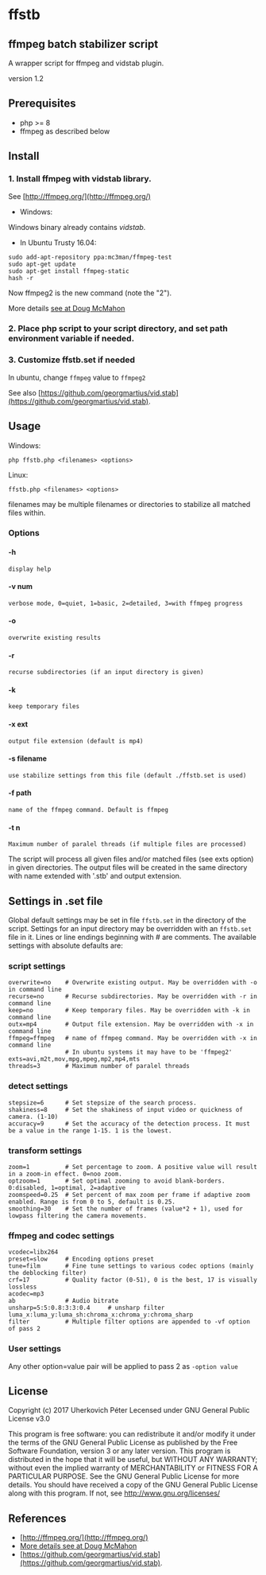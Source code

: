 ffstb
=====
ffmpeg batch stabilizer script
------------------------------

A wrapper script for ffmpeg and vidstab plugin.

version 1.2

Prerequisites
-------------
- php >= 8
- ffmpeg as described below

Install
-------

### 1. Install ffmpeg with vidstab library. 
See [http://ffmpeg.org/](http://ffmpeg.org/)

- Windows:

Windows binary already contains *vidstab*.

- In Ubuntu Trusty 16.04:

```
sudo add-apt-repository ppa:mc3man/ffmpeg-test
sudo apt-get update
sudo apt-get install ffmpeg-static
hash -r
```

Now ffmpeg2 is the new command (note the "2").

More details [see at Doug McMahon](https://launchpad.net/~mc3man/+archive/ubuntu/ffmpeg-test)

### 2. Place php script to your script directory, and set path environment variable if needed.
### 3. Customize ffstb.set if needed 
In ubuntu, change `ffmpeg` value to `ffmpeg2`

See also [https://github.com/georgmartius/vid.stab](https://github.com/georgmartius/vid.stab).

Usage
-----
Windows:
```
php ffstb.php <filenames> <options>
```
Linux:
```
ffstb.php <filenames> <options>
```

filenames may be multiple filenames or directories to stabilize all matched files within.

### Options

#### -h	
	display help
#### -v num	
	verbose mode, 0=quiet, 1=basic, 2=detailed, 3=with ffmpeg progress
#### -o
	overwrite existing results
#### -r
	recurse subdirectories (if an input directory is given)
#### -k
	keep temporary files
#### -x ext
	output file extension (default is mp4)
#### -s filename
	use stabilize settings from this file (default ./ffstb.set is used)
#### -f path
	name of the ffmpeg command. Default is ffmpeg
#### -t n
	Maximum number of paralel threads (if multiple files are processed)

The script will process all given files and/or matched files (see exts option) in given directories.
The output files will be created in the same directory with name extended with '.stb' and output extension.
	
Settings in .set file
---------------------
Global default settings may be set in file `ffstb.set` in the directory of the script.
Settings for an input directory may be overridden with an `ffstb.set` file in it.
Lines or line endings beginning with # are comments.
The available settings with absolute defaults are:

### script settings

	overwrite=no	# Overwrite existing output. May be overridden with -o in command line
	recurse=no	    # Recurse subdirectories. May be overridden with -r in command line
	keep=no		    # Keep temporary files. May be overridden with -k in command line
	outx=mp4	    # Output file extension. May be overridden with -x in command line
	ffmpeg=ffmpeg	# name of ffmpeg command. May be overridden with -x in command line
			        # In ubuntu systems it may have to be 'ffmpeg2'
	exts=avi,m2t,mov,mpg,mpeg,mp2,mp4,mts
	threads=3	    # Maximum number of paralel threads

### detect settings
	
	stepsize=6	    # Set stepsize of the search process. 
	shakiness=8	    # Set the shakiness of input video or quickness of camera. (1-10)
	accuracy=9	    # Set the accuracy of the detection process. It must be a value in the range 1-15. 1 is the lowest.
	
### transform settings

	zoom=1		    # Set percentage to zoom. A positive value will result in a zoom-in effect. 0=noo zoom.
	optzoom=1	    # Set optimal zooming to avoid blank-borders. 0:disabled, 1=optimal, 2=adaptive
	zoomspeed=0.25	# Set percent of max zoom per frame if adaptive zoom enabled. Range is from 0 to 5, default is 0.25.
	smoothing=30	# Set the number of frames (value*2 + 1), used for lowpass filtering the camera movements. 
	
### ffmpeg and codec settings

	vcodec=libx264 
	preset=slow 	# Encoding options preset
	tune=film	    # Fine tune settings to various codec options (mainly the deblocking filter)
	crf=17 		    # Quality factor (0-51), 0 is the best, 17 is visually lossless
	acodec=mp3
    ab              # Audio bitrate
	unsharp=5:5:0.8:3:3:0.4		# unsharp filter luma_x:luma_y:luma_sh:chroma_x:chroma_y:chroma_sharp
	filter		    # Multiple filter options are appended to -vf option of pass 2

### User settings

Any other option=value pair will be applied to pass 2 as `-option value`

License
-------
Copyright (c) 2017 Uherkovich Péter
Lecensed under GNU General Public License v3.0

This program is free software: you can redistribute it and/or modify it under the terms of the GNU General Public License as published by the Free Software Foundation, version 3 or any later version.
This program is distributed in the hope that it will be useful, but WITHOUT ANY WARRANTY; without even the implied warranty of MERCHANTABILITY or FITNESS FOR A PARTICULAR PURPOSE. See the GNU General Public License for more details.
You should have received a copy of the GNU General Public License along with this program. If not, see http://www.gnu.org/licenses/

References
----------

- [http://ffmpeg.org/](http://ffmpeg.org/)
- [More details see at Doug McMahon](https://launchpad.net/~mc3man/+archive/ubuntu/ffmpeg-test)
- [https://github.com/georgmartius/vid.stab](https://github.com/georgmartius/vid.stab).
